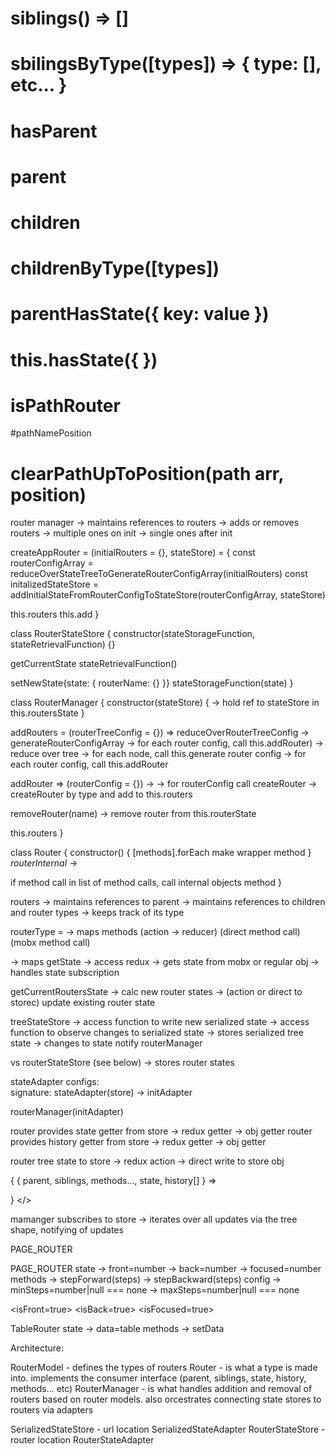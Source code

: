 

# siblings() => []
# sbilingsByType([types]) => { type: [], etc... }

# hasParent
# parent
# children
# childrenByType([types])
# parentHasState({ key: value })
# this.hasState({ })

# isPathRouter

#pathNamePosition
# clearPathUpToPosition(path arr, position)


router manager 
-> maintains references to routers
-> adds or removes routers
  -> multiple ones on init
  -> single ones after init

<!-- stateStore = (initialRouterStates) => (newRouterState) -->
createAppRouter = (initialRouters = {}, stateStore) = {
  const routerConfigArray = reduceOverStateTreeToGenerateRouterConfigArray(initialRouters)
  const initalizedStateStore = addInitialStateFromRouterConfigToStateStore(routerConfigArray, stateStore)

  this.routers
  this.add
}

<!-- RouterStateStore -->
class RouterStateStore {
  constructor(stateStorageFunction, stateRetrievalFunction) {}

  getCurrentState
    stateRetrievalFunction()

  setNewState{state: { routerName: {} }}
    stateStorageFunction(state)
}



<!-- Router Manager -->
class RouterManager {
  constructor(stateStore) {
    -> hold ref to stateStore in this.routersState
  }

  addRouters = (routerTreeConfig = {}) => reduceOverRouterTreeConfig -> generateRouterConfigArray -> for each router config, call this.addRouter)
    -> reduce over tree
    -> for each node, call this.generate router config
    -> for each router config, call this.addRouter

  addRouter => (routerConfig = {}) -> 
    -> for routerConfig call createRouter
    -> createRouter by type and add to this.routers 

  removeRouter(name)
    -> remove router from this.routerState

  this.routers
}

class Router {
  constructor() {
    [methods].forEach make wrapper method
  }
  _routerInternal_
    -> 

  
  if method call in list of method calls, call internal objects method
}

routers 
-> maintains references to parent
-> maintains references to children and router types
-> keeps track of its type

routerType =
-> maps methods 
  (action -> reducer)
  (direct method call)
  (mobx method call)

-> maps getState
  -> access redux
  -> gets state from mobx or regular obj
-> handles state subscription


getCurrentRoutersState -> calc new router states -> (action or direct to storec) update existing router state


treeStateStore 
-> access function to write new serialized state
-> access function to observe changes to serialized state
-> stores serialized tree state
-> changes to state notify routerManager

vs
routerStateStore (see below)
-> stores router states


stateAdapter configs:  
signature: stateAdapter(store) -> initAdapter

routerManager(initAdapter)

router provides state getter from store
  -> redux getter
  -> obj getter
router provides history getter from store
  -> redux getter
  -> obj getter

router tree state to store
  -> redux action
  -> direct write to store obj

<Router type="..." >
 { { parent, siblings, methods..., state, history[] } =>

 }
</>



mamanger subscribes to store
-> iterates over all updates via the tree shape, notifying of updates



PAGE_ROUTER

PAGE_ROUTER
state
  -> front=number
  -> back=number
  -> focused=number
methods
  -> stepForward(steps)
  -> stepBackward(steps)
config
  -> minSteps=number|null === none
  -> maxSteps=number|null === none


<isFront=true>
<isBack=true>
<isFocused=true>


TableRouter
state
  -> data=table
methods
  -> setData


Architecture:

RouterModel - defines the types of routers
Router - is what a type is made into. implements the consumer interface (parent, siblings, state, history, methods... etc)
RouterManager - is what handles addition and removal of routers based on router models. also orcestrates connecting state stores to routers via adapters

SerializedStateStore - url location
SerializedStateAdapter
RouterStateStore - router location
RouterStateAdapter